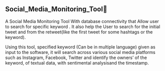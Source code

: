 ## Social_Media_Monitoring_Tool🌻
A Social Media Monitoring Tool With database connectivity that Allow user to search for specific keyword . It also help the User to search for the initial tweet and from the retweet(like the first tweet for some hashtags or the keyword).

Using this tool, specified keyword (Can be in multiple language) given as input to the software, it will search across various social media platforms such as Instagram, Facebook, Twitter and identify the owners’ of the keyword, of textual data, with sentimental analysisand  the timestamp. 
